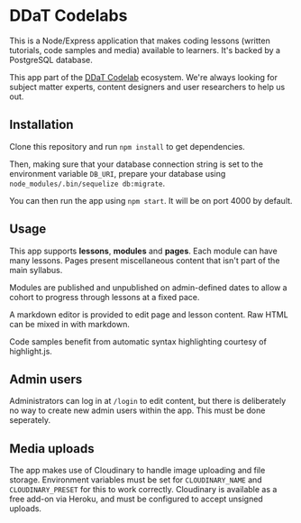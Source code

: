 DDaT Codelabs
=============

This is a Node/Express application that makes coding lessons (written tutorials, code samples and media) available to learners. It's backed by a PostgreSQL database.

This app part of the [DDaT Codelab](mailto:ddatcodelabs@gmail.com) ecosystem. We're always looking for subject matter experts, content designers and user researchers to help us out.

Installation
------------

Clone this repository and run `npm install` to get dependencies.

Then, making sure that your database connection string is set to the environment variable `DB_URI`, prepare your database using `node_modules/.bin/sequelize db:migrate`.

You can then run the app using `npm start`. It will be on port 4000 by default.

Usage
----

This app supports **lessons**, **modules** and **pages**. Each module can have many lessons. Pages present miscellaneous content that isn't part of the main syllabus.

Modules are published and unpublished on admin-defined dates to allow a cohort to progress through lessons at a fixed pace.

A markdown editor is provided to edit page and lesson content. Raw HTML can be mixed in with markdown.

Code samples benefit from automatic syntax highlighting courtesy of highlight.js.

Admin users
-----------

Administrators can log in at `/login` to edit content, but there is deliberately no way to create new admin users within the app. This must be done seperately.

Media uploads
------------

The app makes use of Cloudinary to handle image uploading and file storage. Environment variables must be set for `CLOUDINARY_NAME` and `CLOUDINARY_PRESET` for this to work correctly. Cloudinary is available as a free add-on via Heroku, and must be configured to accept unsigned uploads.
